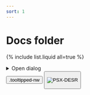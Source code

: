 ```yaml
---
sort: 1
---
```


# Docs folder

{% include list.liquid all=true %}

<details class="details-reset details-overlay details-overlay-dark">
  <summary class="btn" aria-haspopup="dialog">Open dialog</summary>
  <details-dialog class="Box Box--overlay d-flex flex-column anim-fade-in fast">
    <div class="Box-header">
      <button class="Box-btn-octicon btn-octicon float-right" type="button" aria-label="Close dialog" data-close-dialog>
        <!-- <%= octicon "x" %> -->
        <svg class="octicon octicon-x" viewBox="0 0 12 16" version="1.1" width="12" height="16" aria-hidden="true"><path fill-rule="evenodd" d="M7.48 8l3.75 3.75-1.48 1.48L6 9.48l-3.75 3.75-1.48-1.48L4.52 8 .77 4.25l1.48-1.48L6 6.52l3.75-3.75 1.48 1.48L7.48 8z"></path></svg>
      </button>
      <h3 class="Box-title">Box title</h3>
    </div>
    <div class="overflow-auto">
      <div class="Box-body overflow-auto">
        <p>
          The quick brown fox jumps over the lazy dog and feels as if he were in the seventh heaven of typography together with Hermann Zapf, the most famous artist of the...
        </p>
      </div>
      <ul>
        <li class="Box-row">
          <img class="avatar v-align-middle mr-2" src="https://web.archive.org/web/20221221221316/https://avatars.githubusercontent.com/broccolini?s=48" alt="broccolini" width="24" height="24">
          @broccolini
        </li>
        <li class="Box-row border-bottom">
          <img class="avatar v-align-middle mr-2" src="https://web.archive.org/web/20221221221316/https://avatars.githubusercontent.com/jonrohan?s=48" alt="jonrohan" width="24" height="24">
          @jonrohan
        </li>
        <li class="Box-row border-bottom">
          <img class="avatar v-align-middle mr-2" src="https://web.archive.org/web/20221221221316/https://avatars.githubusercontent.com/shawnbot?s=48" alt="shawnbot" width="24" height="24">
          @shawnbot
        </li>
      </ul>
    </div>
    <div class="Box-footer">
      <button type="button" class="btn btn-block" data-close-dialog>Okidoki</button>
    </div>
  </details-dialog>
</details>

<!-- Temporary overrides (don't use in production) -->
<style> .frame-example { min-height: 500px; } </style>
<link href="https://web.archive.org/web/20221221221316/https://unpkg.com/@github/details-dialog-element/dist/index.css" rel="stylesheet" />


<div class="d-flex flex-justify-center pt-4">
  <button type="button" class="tooltipped tooltipped-nw m-2 p-2 border" aria-label="This is the tooltip on the North West side.">
    .tooltipped-nw
  </button>
  <button type="button" class="tooltipped tooltipped-n m-2 p-2 border" aria-label="This is the tooltip on the North side.">

    
![PSX-DESR](https://upload.wikimedia.org/wikipedia/commons/thumb/f/fa/Console_psx.jpg/450px-Console_psx.jpg)
  
  </button>
  
